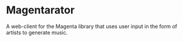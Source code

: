 # Magentarator
A web-client for the Magenta library that uses user input in the form of artists to generate music.
